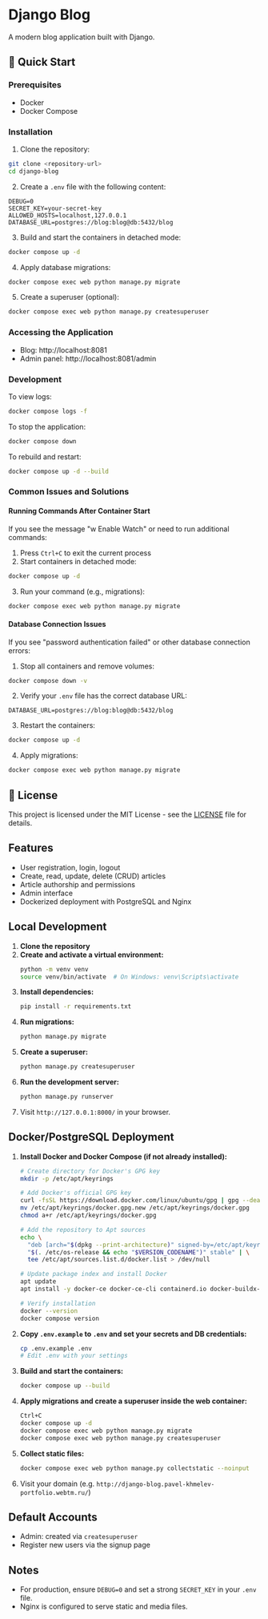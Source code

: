 # Django Blog

A modern blog application built with Django.

## 🚀 Quick Start

### Prerequisites

- Docker
- Docker Compose

### Installation

1. Clone the repository:
```bash
git clone <repository-url>
cd django-blog
```

2. Create a `.env` file with the following content:
```
DEBUG=0
SECRET_KEY=your-secret-key
ALLOWED_HOSTS=localhost,127.0.0.1
DATABASE_URL=postgres://blog:blog@db:5432/blog
```

3. Build and start the containers in detached mode:
```bash
docker compose up -d
```

4. Apply database migrations:
```bash
docker compose exec web python manage.py migrate
```

5. Create a superuser (optional):
```bash
docker compose exec web python manage.py createsuperuser
```

### Accessing the Application

- Blog: http://localhost:8081
- Admin panel: http://localhost:8081/admin

### Development

To view logs:
```bash
docker compose logs -f
```

To stop the application:
```bash
docker compose down
```

To rebuild and restart:
```bash
docker compose up -d --build
```

### Common Issues and Solutions

#### Running Commands After Container Start
If you see the message "w Enable Watch" or need to run additional commands:

1. Press `Ctrl+C` to exit the current process
2. Start containers in detached mode:
```bash
docker compose up -d
```
3. Run your command (e.g., migrations):
```bash
docker compose exec web python manage.py migrate
```

#### Database Connection Issues
If you see "password authentication failed" or other database connection errors:

1. Stop all containers and remove volumes:
```bash
docker compose down -v
```

2. Verify your `.env` file has the correct database URL:
```
DATABASE_URL=postgres://blog:blog@db:5432/blog
```

3. Restart the containers:
```bash
docker compose up -d
```

4. Apply migrations:
```bash
docker compose exec web python manage.py migrate
```

## 📝 License

This project is licensed under the MIT License - see the [LICENSE](LICENSE) file for details.

## Features
- User registration, login, logout
- Create, read, update, delete (CRUD) articles
- Article authorship and permissions
- Admin interface
- Dockerized deployment with PostgreSQL and Nginx

## Local Development

1. **Clone the repository**
2. **Create and activate a virtual environment:**
   ```bash
   python -m venv venv
   source venv/bin/activate  # On Windows: venv\Scripts\activate
   ```
3. **Install dependencies:**
   ```bash
   pip install -r requirements.txt
   ```
4. **Run migrations:**
   ```bash
   python manage.py migrate
   ```
5. **Create a superuser:**
   ```bash
   python manage.py createsuperuser
   ```
6. **Run the development server:**
   ```bash
   python manage.py runserver
   ```
7. Visit `http://127.0.0.1:8000/` in your browser.

## Docker/PostgreSQL Deployment

1. **Install Docker and Docker Compose (if not already installed):**
   ```bash
   # Create directory for Docker's GPG key
   mkdir -p /etc/apt/keyrings

   # Add Docker's official GPG key
   curl -fsSL https://download.docker.com/linux/ubuntu/gpg | gpg --dearmor -o /etc/apt/keyrings/docker.gpg.new && \
   mv /etc/apt/keyrings/docker.gpg.new /etc/apt/keyrings/docker.gpg
   chmod a+r /etc/apt/keyrings/docker.gpg

   # Add the repository to Apt sources
   echo \
     "deb [arch="$(dpkg --print-architecture)" signed-by=/etc/apt/keyrings/docker.gpg] https://download.docker.com/linux/ubuntu \
     "$(. /etc/os-release && echo "$VERSION_CODENAME")" stable" | \
     tee /etc/apt/sources.list.d/docker.list > /dev/null

   # Update package index and install Docker
   apt update
   apt install -y docker-ce docker-ce-cli containerd.io docker-buildx-plugin docker-compose-plugin

   # Verify installation
   docker --version
   docker compose version
   ```

2. **Copy `.env.example` to `.env` and set your secrets and DB credentials:**
   ```bash
   cp .env.example .env
   # Edit .env with your settings
   ```

3. **Build and start the containers:**
   ```bash
   docker compose up --build
   ```

4. **Apply migrations and create a superuser inside the web container:**
   ```bash
   Ctrl+C
   docker compose up -d
   docker compose exec web python manage.py migrate
   docker compose exec web python manage.py createsuperuser
   ```

5. **Collect static files:**
   ```bash
   docker compose exec web python manage.py collectstatic --noinput
   ```

6. Visit your domain (e.g. `http://django-blog.pavel-khmelev-portfolio.webtm.ru/`)

## Default Accounts
- Admin: created via `createsuperuser`
- Register new users via the signup page

## Notes
- For production, ensure `DEBUG=0` and set a strong `SECRET_KEY` in your `.env` file.
- Nginx is configured to serve static and media files. 